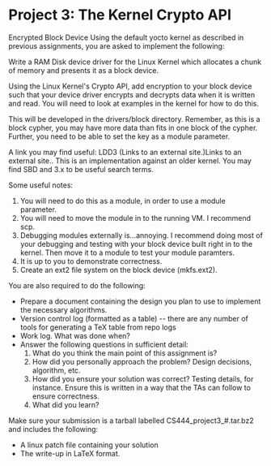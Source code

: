 # Project 3: The Kernel Crypto API
Encrypted Block Device
Using the default yocto kernel as described in previous assignments, you are asked to implement the following:

Write a RAM Disk device driver for the Linux Kernel which allocates a chunk of memory and presents it as a block device.

Using the Linux Kernel's Crypto API, add encryption to your block device such that your device driver encrypts and decrypts data when it is written and read. You will need to look at examples in the kernel for how to do this.

This will be developed in the drivers/block directory. Remember, as this is a block cypher, you may have more data than fits in one block of the cypher. Further, you need to be able to set the key as a module parameter.

A link you may find useful: LDD3 (Links to an external site.)Links to an external site.. This is an implementation against an older kernel. You may find SBD and 3.x to be useful search terms.

Some useful notes:

1. You will need to do this as a module, in order to use a module parameter.
2. You will need to move the module in to the running VM. I recommend scp.
3. Debugging modules externally is...annoying. I recommend doing most of your debugging and testing with your block device built right in to the kernel. Then move it to a module to test your module paramters.
4. It is up to you to demonstrate correctness.
5. Create an ext2 file system on the block device (mkfs.ext2).

You are also required to do the following:

* Prepare a document containing the design you plan to use to implement the necessary algorithms.
* Version control log (formatted as a table) -- there are any number of tools for generating a TeX table from repo logs
* Work log. What was done when?
* Answer the following questions in sufficient detail:
  1. What do you think the main point of this assignment is?
  2. How did you personally approach the problem? Design decisions, algorithm, etc.
  3. How did you ensure your solution was correct? Testing details, for instance. Ensure this is written in a way that the TAs can follow to ensure correctness.
  4. What did you learn?

Make sure your submission is a tarball labelled CS444_project3_#.tar.bz2 and includes the following:

* A linux patch file containing your solution
* The write-up in LaTeX format.